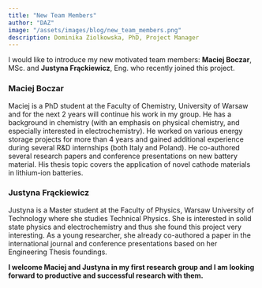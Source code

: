 ```yaml
---
title: "New Team Members"
author: "DAZ"
image: "/assets/images/blog/new_team_members.png"
description: Dominika Ziolkowska, PhD, Project Manager
---
```


I would like to introduce my new motivated team members: **Maciej Boczar**, MSc.
and **Justyna Frąckiewicz**, Eng. who recently joined this project.

### Maciej Boczar

Maciej is a PhD student at the Faculty of Chemistry, University of Warsaw and
for the next 2 years will continue his work in my group. He has a background in
chemistry (with an emphasis on physical chemistry, and especially interested in
electrochemistry).  He worked on various energy storage projects for more than 4
years and gained additional experience during several R&D internships (both
Italy and Poland). He co-authored several research papers and conference
presentations on new battery material. His thesis topic covers the application
of novel cathode materials in lithium-ion batteries.

### Justyna Frąckiewicz

Justyna is a Master student at the Faculty of Physics, Warsaw University of
Technology where she studies Technical Physics. She is interested in solid state
physics and electrochemistry and thus she found this project very interesting.
As a young researcher, she already co-authored a paper in the international
journal and conference presentations based on her Engineering Thesis foundings.
 

**I welcome Maciej and Justyna in my first research group and I am looking
forward to productive and successful research with them.**
